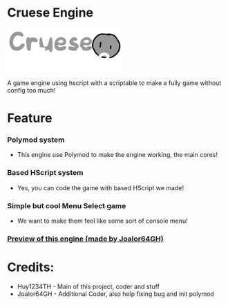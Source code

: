 # Cruese Engine
![logo](logo.png)

A game engine using hscript with a scriptable to make a fully game without config too much!

# Feature
### Polymod system
- This engine use Polymod to make the engine working, the main cores!
### Based HScript system
- Yes, you can code the game with based HScript we made!
### Simple but cool Menu Select game
- We want to make them feel like some sort of console menu!

### [Preview of this engine (made by Joalor64GH)](https://www.youtube.com/watch?v=PVLMGLD0sw0)

# Credits:
* Huy1234TH - Main of this project, coder and stuff
* Joalor64GH - Additional Coder, also help fixing bug and init polymod
